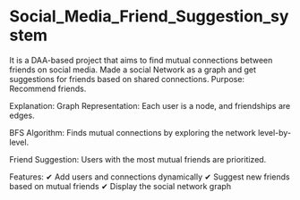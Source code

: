 # Social_Media_Friend_Suggestion_system
It is a DAA-based project that aims to find mutual connections between friends on social media.
Made a social Network as a graph  and get suggestions for friends based on shared connections.
Purpose: Recommend friends.

Explanation:
Graph Representation: Each user is a node, and friendships are edges.

BFS Algorithm: Finds mutual connections by exploring the network level-by-level.

Friend Suggestion: Users with the most mutual friends are prioritized.

Features:
✔ Add users and connections dynamically
✔ Suggest new friends based on mutual friends
✔ Display the social network graph
